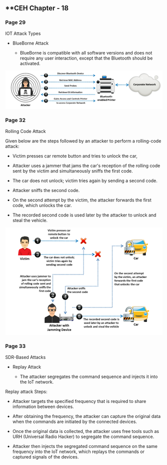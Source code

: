 ## **CEH Chapter - 18

### **Page 29**

IOT Attack Types

* BlueBorne Attack

    * BlueBorne is compatible with all software versions and does not require any user interaction, except that the Bluetooth should be activated. 


![BlueBorne-Attack](https://raw.githubusercontent.com/ocoretech/CTF-workbook/main/images/BlueBorne-Attack.png)



### **Page 32**

Rolling Code Attack

Given below are the steps followed by an attacker to perform a rolling-code attack: 

* Victim presses car remote button and tries to unlock the car,

* Attacker uses a jammer that jams the car's reception of the rolling code sent by the victim and simultaneously sniffs the first code.

* The car does not unlock; victim tries again by sending a second code.

* Attacker sniffs the second code.

* On the second attempt by the victim, the attacker forwards the first 
code, which unlocks the car.

* The recorded second code is used later by the attacker to unlock and steal the vehicle.


![Rolling-Code-Attack](https://raw.githubusercontent.com/ocoretech/CTF-workbook/main/images/Rolling-Code-Attack.png)



### **Page 33**

SDR-Based Attacks

* Replay Attack

    * The attacker segregates the command sequence and injects it into the IoT network.


Replay attack Steps:

* Attacker targets the specified frequency that is required to share information between devices.

* After obtaining the frequency, the attacker can capture the original data when the commands are initiated by the connected devices.

* Once the original data is collected, the attacker uses free tools such as URH (Universal Radio Hacker) to segregate the command sequence.

* Attacker then injects the segregated command sequence on the same frequency into the IoT network, which replays the commands or captured signals of the devices.

